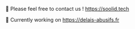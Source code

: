 👋 Please feel free to contact us ! https://soolid.tech

🧠 Currently working on https://delais-abusifs.fr
